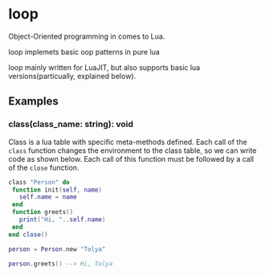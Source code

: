 # loop
Object-Oriented programming in comes to Lua.

loop implemets basic oop patterns in pure lua

loop mainly written for LuaJIT, but also supports basic lua versions(particually, explained below).

## Examples

### class(class_name: string): void
Class is a lua table with specific meta-methods defined.
Each call of the `class` function changes the environment to the class table, so we can write code as shown below. Each call of this function must be followed by a call of the `close` function.

 ```lua
class "Person" do
  function init(self, name)
    self.name = name
  end
  function greets()
    print("Hi, "..self.name)
  end
end close()

person = Person.new "Tolya"

person.greets() --> Hi, Tolya
 ```
